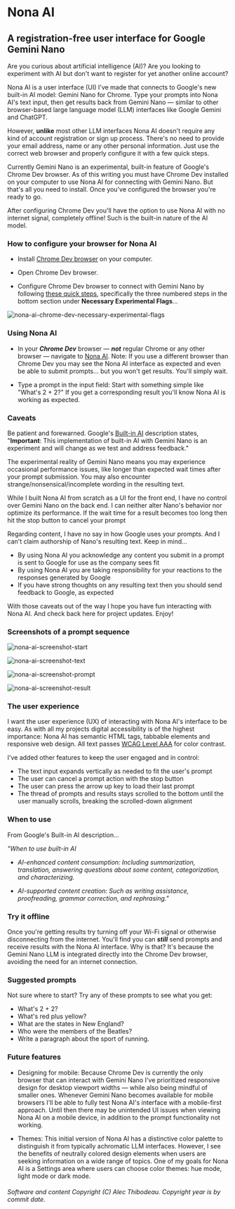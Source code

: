 # Nona AI

## A registration-free user interface for Google Gemini Nano

Are you curious about artificial intelligence (AI)? Are you looking to experiment with AI but don't want to register for yet another online account?

Nona AI is a user interface (UI) I've made that connects to Google's new built-in AI model: Gemini Nano for Chrome. Type your prompts into Nona AI's text input, then get results back from Gemini Nano &mdash; similar to other browser-based large language model (LLM) interfaces like Google Gemini and ChatGPT.

However, **unlike** most other LLM interfaces Nona AI doesn't require any kind of account registration or sign up process. There's no need to provide your email address, name or any other personal information. Just use the correct web browser and properly configure it with a few quick steps.

Currently Gemini Nano is an experimental, built-in feature of Google's Chrome Dev browser. As of this writing you must have Chrome Dev installed on your computer to use Nona AI for connecting with Gemini Nano. But that's all you need to install. Once you've configured the browser you're ready to go.

After configuring Chrome Dev you'll have the option to use Nona AI with no internet signal, completely offline! Such is the built-in nature of the AI model.

### How to configure your browser for Nona AI

- Install [Chrome Dev browser](https://www.google.com/chrome/dev) on your computer.

- Open Chrome Dev browser.

- Configure Chrome Dev browser to connect with Gemini Nano by following [these quick steps](https://ai-sdk-chrome-ai.vercel.app), specifically the three numbered steps in the bottom section under **Necessary Experimental Flags**&hellip;

![nona-ai-chrome-dev-necessary-experimental-flags](https://github.com/alecthibodeau/resource-library/blob/main/assets/nona-ai/chrome-dev-necessary-experimental-flags.jpg?raw=true)

### Using Nona AI

- In your ***Chrome Dev*** browser &mdash; ***not*** regular Chrome or any other browser &mdash; navigate to [Nona AI](https://alect.me/nona-ai).  Note: If you use a different browser than Chrome Dev you may see the Nona AI interface as expected and even be able to submit prompts&hellip; but you won't get results. You'll simply wait.

- Type a prompt in the input field: Start with something simple like "What's 2 + 2?" If you get a corresponding result you'll know Nona AI is working as expected.

### Caveats

Be patient and forewarned. Google's [Built-in AI](https://developer.chrome.com/docs/ai/built-in) description states, "**Important**: This implementation of built-in AI with Gemini Nano is an experiment and will change as we test and address feedback."

The experimental reality of Gemini Nano means you may experience occasional performance issues, like longer than expected wait times after your prompt submission. You may also encounter strange/nonsensical/incomplete wording in the resulting text.

While I built Nona AI from scratch as a UI for the front end, I have no control over Gemini Nano on the back end. I can neither alter Nano's behavior nor optimize its performance. If the wait time for a result becomes too long then hit the stop button to cancel your prompt

Regarding content, I have no say in how Google uses your prompts. And I can't claim authorship of Nano's resulting text. Keep in mind&hellip;
- By using Nona AI you acknowledge any content you submit in a prompt is sent to Google for use as the company sees fit
- By using Nona AI you are taking responsibility for your reactions to the responses generated by Google
- If you have strong thoughts on any resulting text then you should send feedback to Google, as expected

With those caveats out of the way I hope you have fun interacting with Nona AI. And check back here for project updates. Enjoy!

### Screenshots of a prompt sequence

![nona-ai-screenshot-start](https://github.com/alecthibodeau/resource-library/blob/main/assets/nona-ai/nona-ai-screenshot-start.jpg?raw=true)

![nona-ai-screenshot-text](https://github.com/alecthibodeau/resource-library/blob/main/assets/nona-ai/nona-ai-screenshot-text.jpg?raw=true)

![nona-ai-screenshot-prompt](https://github.com/alecthibodeau/resource-library/blob/main/assets/nona-ai/nona-ai-screenshot-prompt.jpg?raw=true)

![nona-ai-screenshot-result](https://github.com/alecthibodeau/resource-library/blob/main/assets/nona-ai/nona-ai-screenshot-result.jpg?raw=true)

### The user experience

I want the user experience (UX) of interacting with Nona AI's interface to be easy. As with all my projects digital accessibility is of the highest importance: Nona AI has semantic HTML tags, tabbable elements and responsive web design. All text passes [WCAG Level AAA](https://www.w3.org/WAI/WCAG21/Understanding/contrast-enhanced.html) for color contrast.

I've added other features to keep the user engaged and in control:
  - The text input expands vertically as needed to fit the user's prompt
  - The user can cancel a prompt action with the stop button
  - The user can press the arrow up key to load their last prompt
  - The thread of prompts and results stays scrolled to the bottom until the user manually scrolls, breaking the scrolled-down alignment

### When to use

From Google's Built-in AI description&hellip;

*"When to use built-in AI*

  - *AI-enhanced content consumption: Including summarization, translation, answering questions about some content, categorization, and characterizing.*

  - *AI-supported content creation: Such as writing assistance, proofreading, grammar correction, and rephrasing."*

### Try it offline

Once you're getting results try turning off your Wi-Fi signal or otherwise disconnecting from the internet. You'll find you can ***still*** send prompts and receive results with the Nona AI interface. Why is that? It's because the Gemini Nano LLM is integrated directly into the Chrome Dev browser, avoiding the need for an internet connection.

### Suggested prompts

Not sure where to start? Try any of these prompts to see what you get:
- What's 2 + 2?
- What's red plus yellow?
- What are the states in New England?
- Who were the members of the Beatles?
- Write a paragraph about the sport of running.

### Future features

- Designing for mobile: Because Chrome Dev is currently the only browser that can interact with Gemini Nano I've prioritized responsive design for desktop viewport widths &mdash; while also being mindful of smaller ones. Whenever Gemini Nano becomes available for mobile browsers I'll be able to fully test Nona AI's interface with a mobile-first approach. Until then there may be unintended UI issues when viewing Nona AI on a mobile device, in addition to the prompt functionality not working.

- Themes: This initial version of Nona AI has a distinctive color palette to distinguish it from typically achromatic LLM interfaces. However, I see the benefits of neutrally colored design elements when users are seeking information on a wide range of topics. One of my goals for Nona AI is a Settings area where users can choose color themes: hue mode, light mode or dark mode.


###### Software and content Copyright (C) Alec Thibodeau. Copyright year is by commit date.
